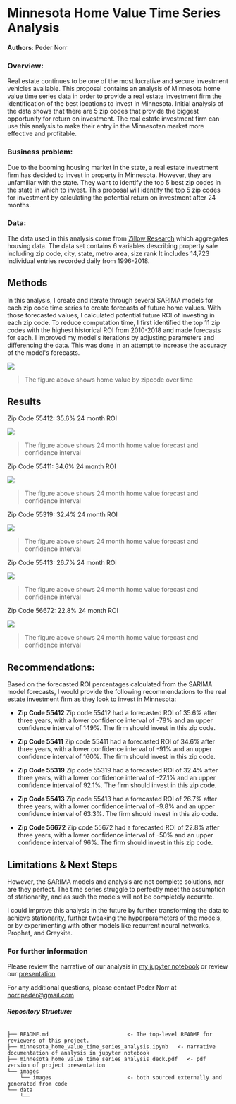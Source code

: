 
# Minnesota Home Value Time Series Analysis

**Authors**: Peder Norr

### Overview:

Real estate continues to be one of the most lucrative and secure investment vehicles available. This proposal contains an analysis of Minnesota home value time series data in order to provide a real estate investment firm the identification of the best locations to invest in Minnesota. Initial analysis of the data shows that there are 5 zip codes that provide the biggest opportunity for return on investment. The real estate investment firm can use this analysis to make their entry in the Minnesotan market more effective and profitable.

### Business problem:

Due to the booming housing market in the state, a real estate investment firm has decided to invest in property in Minnesota. However, they are unfamiliar with the state. They want to identify the top 5 best zip codes in the state in which to invest. This proposal will identify the top 5 zip codes for investment by calculating the potential return on investment after 24 months.


### Data:

The data used in this analysis come from [Zillow Research](https://www.zillow.com/research/data/) which aggregates housing data. The data set contains 6 variables describing property sale including zip code, city, state, metro area, size rank It includes 14,723 individual entries recorded daily from 1996-2018.

## Methods

In this analysis, I create and iterate through several SARIMA models for each zip code time series to create forecasts of future home values. With those forecasted values, I calculated potential future ROI of investing in each zip code. To reduce computation time, I first identified the top 11 zip codes with the highest historical ROI from 2010-2018 and made forecasts for each. I improved my model's iterations by adjusting parameters and differencing the data. This was done in an attempt to increase the accuracy of the model's forecasts.

<img src="./images/top_zipcodes.png">

> The figure above shows home value by zipcode over time


## Results

Zip Code 55412: 35.6% 24 month ROI

<img src="./images/55412_forecast.png">

> The figure above shows 24 month home value forecast and confidence interval

Zip Code 55411: 34.6% 24 month ROI

<img src="./images/55411_forecast.png">

> The figure above shows 24 month home value forecast and confidence interval

Zip Code 55319: 32.4% 24 month ROI

<img src="./images/55319_forecast.png">

> The figure above shows 24 month home value forecast and confidence interval

Zip Code 55413: 26.7% 24 month ROI

<img src="./images/55413_forecast.png">

> The figure above shows 24 month home value forecast and confidence interval

Zip Code 56672: 22.8% 24 month ROI

<img src="./images/56672_forecast.png">

> The figure above shows 24 month home value forecast and confidence interval


## Recommendations:

Based on the forecasted ROI percentages calculated from the SARIMA model forecasts, I would provide the following recommendations to the real estate investment firm as they look to invest in Minnesota:

- **Zip Code 55412** Zip code 55412 had a forecasted ROI of 35.6% after three years, with a lower confidence interval of -78% and an upper confidence interval of 149%. The firm should invest in this zip code.

- **Zip Code 55411** Zip code 55411 had a forecasted ROI of 34.6% after three years, with a lower confidence interval of -91% and an upper confidence interval of 160%. The firm should invest in this zip code.

- **Zip Code 55319** Zip code 55319 had a forecasted ROI of 32.4% after three years, with a lower confidence interval of -27.1% and an upper confidence interval of 92.1%. The firm should invest in this zip code.

- **Zip Code 55413** Zip code 55413 had a forecasted ROI of 26.7% after three years, with a lower confidence interval of -9.8% and an upper confidence interval of 63.3%. The firm should invest in this zip code.

- **Zip Code 56672** Zip code 55672 had a forecasted ROI of 22.8% after three years, with a lower confidence interval of -50% and an upper confidence interval of 96%. The firm should invest in this zip code.

## Limitations & Next Steps

However, the SARIMA models and analysis are not complete solutions, nor are they perfect. The time series struggle to perfectly meet the assumption of stationarity, and as such the models will not be completely accurate.

I could improve this analysis in the future by further transforming the data to achieve stationarity, further tweaking the hyperparameters of the models, or by experimenting with other models like recurrent neural networks, Prophet, and Greykite.


### For further information
Please review the narrative of our analysis in [my jupyter notebook](./minnesota_home_value_time_series_analysis.ipynb) or review our [presentation](./minnesota_home_value_time_series_analysis_deck.pdf)

For any additional questions, please contact Peder Norr at <norr.peder@gmail.com>


##### Repository Structure:

```

├── README.md                         <- The top-level README for reviewers of this project.
├── minnesota_home_value_time_series_analysis.ipynb   <- narrative documentation of analysis in jupyter notebook
├── minnesota_home_value_time_series_analysis_deck.pdf   <- pdf version of project presentation
└── images
    └── images                        <- both sourced externally and generated from code
└── data
    └── 

```
